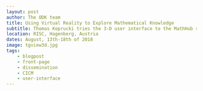```yaml
---
layout: post
author: The ODK team
title: Using Virtual Reality to Explore Mathematical Knowledge
subtitle: Thomas Koprucki tries the 3-D user interface to the MathHub system
location: RISC, Hagenberg, Austria
dates: August, 13th-18th of 2018
image: tgview3d.jpg
tags:
	- blogpost
    - front-page
    - dissemination
	- CICM
	- user-interface
---
```


